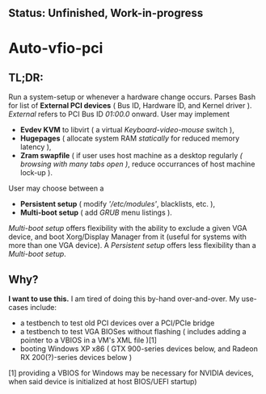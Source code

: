 ## Status: Unfinished, Work-in-progress
# Auto-vfio-pci
## TL;DR:
Run a system-setup or whenever a hardware change occurs. Parses Bash for list of **External PCI devices** ( Bus ID, Hardware ID, and Kernel driver ). *External* refers to PCI Bus ID *01:00.0* onward.
User may implement
* **Evdev KVM** to libvirt ( a virtual *Keyboard-video-mouse* switch ),  
* **Hugepages** ( allocate system RAM *statically* for reduced memory latency ),
* **Zram swapfile** ( if user uses host machine as a desktop regularly *( browsing with many tabs open )*, reduce occurrances of host machine lock-up ).

User may choose between a
* **Persistent setup** ( modify *'/etc/modules'*, blacklists, etc. ), 
* **Multi-boot setup** ( add *GRUB* menu listings ).
                            
*Multi-boot setup* offers flexibility with the ability to exclude a given VGA device, and boot Xorg/Display Manager from it (useful for systems with more than one VGA device). A *Persistent setup* offers less flexibility than a *Multi-boot setup*.

## Why?
  **I want to use this.** I am tired of doing this by-hand over-and-over.
My use-cases include:
* a testbench to test old PCI devices over a PCI/PCIe bridge
* a testbench to test VGA BIOSes without flashing ( includes adding a pointer to a VBIOS in a VM's XML file )[1]
* booting Windows XP x86 ( GTX 900-series devices below, and Radeon RX 200(?)-series devices below )

[1] providing a VBIOS for Windows may be necessary for NVIDIA devices, when said device is initialized at host BIOS/UEFI startup)

